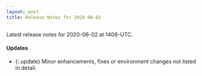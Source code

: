 ```yaml
---
layout: post
title: Release Notes for 2020-06-02
---
```


Latest release notes for 2020-06-02 at 1408-UTC.

<div class='updates' markdown='1'>

#### Updates

- {:.update} Minor enhancements, fixes or environment changes not listed in detail.

</div>


